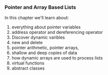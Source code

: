 ### Pointer and Array Based Lists

In this chapter we'll learn about:
1. everything about pointer variables
1. address operator and dereferencing operator
3. Discover dynamic varibles
4. new and delete 
5. pointer arithmetic, pointer arrays, 
6. shallow and deep copies of data
7. how dynamic arrays are used to process lists
8. virtual functions
9. abstract classes
